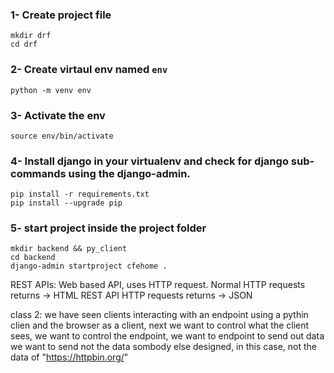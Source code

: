 ### 1- Create project file
```
mkdir drf
cd drf
```

### 2- Create virtaul env named `env`
```
python -m venv env
```

### 3- Activate the env
```
source env/bin/activate
```




### 4- Install django in your virtualenv and check for django sub-commands using the django-admin.
```
pip install -r requirements.txt
pip install --upgrade pip
```

### 5- start project inside the project folder
```
mkdir backend && py_client
cd backend
django-admin startproject cfehome .
```

REST APIs: Web based API, uses HTTP request.
Normal HTTP requests returns -> HTML
REST API HTTP requests returns -> JSON 




class 2:
we have seen clients interacting with an endpoint using a pythin clien and the browser as a client, next we want to control what the client sees, we want to control the endpoint, we want to endpoint to send out data we want to send not the data sombody else designed, in this case, not the data of "https://httpbin.org/"